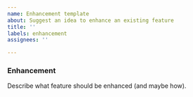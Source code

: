 ```yaml
---
name: Enhancement template
about: Suggest an idea to enhance an existing feature
title: ''
labels: enhancement
assignees: ''

---
```


### Enhancement
Describe what feature should be enhanced (and maybe how).
